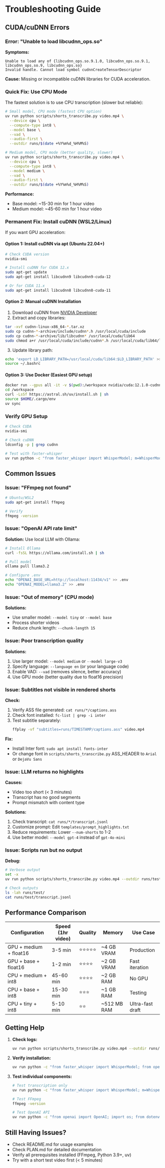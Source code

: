 # Troubleshooting Guide

## CUDA/cuDNN Errors

### Error: "Unable to load libcudnn_ops.so"

**Symptoms:**
```
Unable to load any of {libcudnn_ops.so.9.1.0, libcudnn_ops.so.9.1, libcudnn_ops.so.9, libcudnn_ops.so}
Invalid handle. Cannot load symbol cudnnCreateTensorDescriptor
```

**Cause:** Missing or incompatible cuDNN libraries for CUDA acceleration.

### Quick Fix: Use CPU Mode

The fastest solution is to use CPU transcription (slower but reliable):

```bash
# Small model, CPU mode (fastest CPU option)
uv run python scripts/shorts_transcribe.py video.mp4 \
  --device cpu \
  --compute-type int8 \
  --model base \
  --vad \
  --audio-first \
  --outdir runs/$(date +%Y%m%d_%H%M%S)

# Medium model, CPU mode (better quality, slower)
uv run python scripts/shorts_transcribe.py video.mp4 \
  --device cpu \
  --compute-type int8 \
  --model medium \
  --vad \
  --audio-first \
  --outdir runs/$(date +%Y%m%d_%H%M%S)
```

**Performance:** 
- Base model: ~15-30 min for 1 hour video
- Medium model: ~45-60 min for 1 hour video

### Permanent Fix: Install cuDNN (WSL2/Linux)

If you want GPU acceleration:

#### Option 1: Install cuDNN via apt (Ubuntu 22.04+)

```bash
# Check CUDA version
nvidia-smi

# Install cuDNN for CUDA 12.x
sudo apt-get update
sudo apt-get install libcudnn9 libcudnn9-cuda-12

# Or for CUDA 11.x
sudo apt-get install libcudnn8 libcudnn8-cuda-11
```

#### Option 2: Manual cuDNN Installation

1. Download cuDNN from [NVIDIA Developer](https://developer.nvidia.com/cudnn)
2. Extract and copy libraries:
```bash
tar -xvf cudnn-linux-x86_64-*.tar.xz
sudo cp cudnn-*-archive/include/cudnn*.h /usr/local/cuda/include
sudo cp cudnn-*-archive/lib/libcudnn* /usr/local/cuda/lib64
sudo chmod a+r /usr/local/cuda/include/cudnn*.h /usr/local/cuda/lib64/libcudnn*
```

3. Update library path:
```bash
echo 'export LD_LIBRARY_PATH=/usr/local/cuda/lib64:$LD_LIBRARY_PATH' >> ~/.bashrc
source ~/.bashrc
```

#### Option 3: Use Docker (Easiest GPU setup)

```bash
docker run --gpus all -it -v $(pwd):/workspace nvidia/cuda:12.1.0-cudnn8-runtime-ubuntu22.04
cd /workspace
curl -LsSf https://astral.sh/uv/install.sh | sh
source $HOME/.cargo/env
uv sync
```

### Verify GPU Setup

```bash
# Check CUDA
nvidia-smi

# Check cuDNN
ldconfig -p | grep cudnn

# Test with faster-whisper
uv run python -c "from faster_whisper import WhisperModel; m=WhisperModel('base', device='cuda'); print('GPU OK')"
```

## Common Issues

### Issue: "FFmpeg not found"

```bash
# Ubuntu/WSL2
sudo apt-get install ffmpeg

# Verify
ffmpeg -version
```

### Issue: "OpenAI API rate limit"

**Solution:** Use local LLM with Ollama:

```bash
# Install Ollama
curl -fsSL https://ollama.com/install.sh | sh

# Pull model
ollama pull llama3.2

# Configure .env
echo "OPENAI_BASE_URL=http://localhost:11434/v1" >> .env
echo "OPENAI_MODEL=llama3.2" >> .env
```

### Issue: "Out of memory" (CPU mode)

**Solutions:**
- Use smaller model: `--model tiny` or `--model base`
- Process shorter videos
- Reduce chunk length: `--chunk-length 15`

### Issue: Poor transcription quality

**Solutions:**
1. Use larger model: `--model medium` or `--model large-v3`
2. Specify language: `--language en` (or your language code)
3. Enable VAD: `--vad` (removes silence, better accuracy)
4. Use GPU mode (better quality due to float16 precision)

### Issue: Subtitles not visible in rendered shorts

**Check:**
1. Verify ASS file generated: `cat runs/*/captions.ass`
2. Check font installed: `fc-list | grep -i inter`
3. Test subtitle separately:
   ```bash
   ffplay -vf "subtitles=runs/TIMESTAMP/captions.ass" video.mp4
   ```

**Fix:**
- Install Inter font: `sudo apt install fonts-inter`
- Or change font in `scripts/shorts_transcribe.py` ASS_HEADER to `Arial` or `DejaVu Sans`

### Issue: LLM returns no highlights

**Causes:**
- Video too short (< 3 minutes)
- Transcript has no good segments
- Prompt mismatch with content type

**Solutions:**
1. Check transcript: `cat runs/*/transcript.jsonl`
2. Customize prompt: Edit `templates/prompt_highlights.txt`
3. Reduce requirements: Lower `--num-shorts` to 1-2
4. Use better model: `--model gpt-4` instead of `gpt-4o-mini`

### Issue: Scripts run but no output

**Debug:**
```bash
# Verbose output
set -x
uv run python scripts/shorts_transcribe.py video.mp4 --outdir runs/test --device cpu

# Check outputs
ls -lah runs/test/
cat runs/test/transcript.jsonl
```

## Performance Comparison

| Configuration | Speed (1hr video) | Quality | Memory | Use Case |
|---------------|-------------------|---------|--------|----------|
| GPU + medium + float16 | 3-5 min | ⭐⭐⭐⭐⭐ | ~4 GB VRAM | Production |
| GPU + base + float16 | 1-2 min | ⭐⭐⭐⭐ | ~2 GB VRAM | Fast iteration |
| CPU + medium + int8 | 45-60 min | ⭐⭐⭐⭐ | ~2 GB RAM | No GPU |
| CPU + base + int8 | 15-30 min | ⭐⭐⭐ | ~1 GB RAM | Testing |
| CPU + tiny + int8 | 5-10 min | ⭐⭐ | ~512 MB RAM | Ultra-fast draft |

## Getting Help

1. **Check logs:**
   ```bash
   uv run python scripts/shorts_transcribe.py video.mp4 --outdir runs/debug 2>&1 | tee debug.log
   ```

2. **Verify installation:**
   ```bash
   uv run python -c "from faster_whisper import WhisperModel; from openai import OpenAI; print('OK')"
   ```

3. **Test individual components:**
   ```bash
   # Test transcription only
   uv run python -c "from faster_whisper import WhisperModel; m=WhisperModel('base', device='cpu'); print('Whisper OK')"
   
   # Test FFmpeg
   ffmpeg -version
   
   # Test OpenAI API
   uv run python -c "from openai import OpenAI; import os; from dotenv import load_dotenv; load_dotenv(); c=OpenAI(); print('API OK')"
   ```

## Still Having Issues?

- Check README.md for usage examples
- Check PLAN.md for detailed documentation
- Verify all prerequisites installed (FFmpeg, Python 3.9+, uv)
- Try with a short test video first (< 5 minutes)

